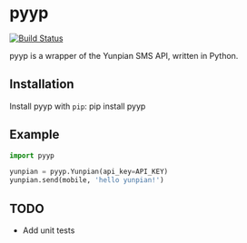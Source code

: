 pyyp
====

[![Build Status](https://travis-ci.org/pragkent/pyyp.png?branch=master)](https://travis-ci.org/pragkent/pyyp)

pyyp is a wrapper of the Yunpian SMS API, written in Python.

Installation
------------

Install pyyp with `pip`:
    pip install pyyp

Example
-------
```python
import pyyp

yunpian = pyyp.Yunpian(api_key=API_KEY)
yunpian.send(mobile, 'hello yunpian!')

```

TODO
----
- Add unit tests
